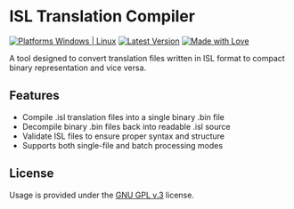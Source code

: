 # ISL Translation Compiler

[![Platforms Windows | Linux](https://img.shields.io/badge/Platforms-Windows%20%7C%20Linux-lightgrey.svg)]()
[![Latest Version](https://img.shields.io/badge/Latest-v1.1.0-red.svg)]()
[![Made with Love](https://img.shields.io/badge/Made%20with-%E2%9D%A4-red.svg?colorB=11a9f7)]()

A tool designed to convert translation files written in ISL format to compact binary representation and vice versa.

## Features
* Compile .isl translation files into a single binary .bin file
* Decompile binary .bin files back into readable .isl source
* Validate ISL files to ensure proper syntax and structure
* Supports both single-file and batch processing modes

## License
Usage is provided under the [GNU GPL v.3](https://github.com/SimplestStudio/ISLCompiler/blob/main/LICENSE) license.
